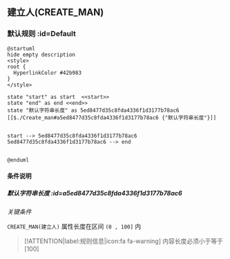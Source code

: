## 建立人(CREATE_MAN) <!-- {docsify-ignore-all} -->

   

### 默认规则 :id=Default

```plantuml
@startuml
hide empty description
<style>
root {
  HyperlinkColor #42b983
}
</style>

state "start" as start  <<start>>
state "end" as end <<end>>
state "默认字符串长度" as 5ed8477d35c8fda4336f1d3177b78ac6 [[$./Create_man#a5ed8477d35c8fda4336f1d3177b78ac6 {"默认字符串长度"}]]


start --> 5ed8477d35c8fda4336f1d3177b78ac6 
5ed8477d35c8fda4336f1d3177b78ac6 --> end 


@enduml
```

#### 条件说明

##### 默认字符串长度 :id=a5ed8477d35c8fda4336f1d3177b78ac6


*关键条件*


`CREATE_MAN(建立人)` 属性长度在区间 `(0 , 100]` 内

> [!ATTENTION|label:规则信息|icon:fa fa-warning]
> 内容长度必须小于等于[100]







